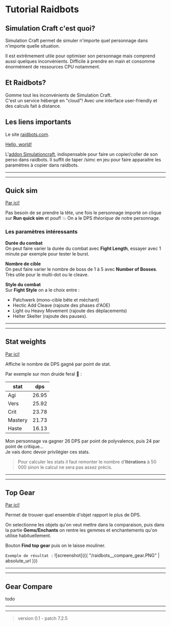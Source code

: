 # Tutorial Raidbots

## Simulation Craft c'est quoi?

Simulation Craft permet de simuler n'importe quel personnage dans n'importe quelle situation.

Il est extrêmement utile pour optimiser son personnage mais comprend aussi quelques inconvénients. Difficile à prendre en main et consomme énormément de ressources CPU notamment.


## Et Raidbots?

Gomme tout les inconvénients de Simulation Craft.<br />
C'est un service hébergé en "cloud"! Avec une interface user-friendly et des calculs fait à distance.


## Les liens importants

Le site [raidbots.com](https://www.raidbots.com).

<a href="https://www.raidbots.com" target="_blank">Hello, world!</a>

L'[addon Simulationcraft](https://www.curseforge.com/wow/addons/simulationcraft), indispensable pour faire un copier/coller de son perso dans raidbots. Il suffit de taper /simc en jeu pour faire apparaitre les paramètres à copier dans raidbots.

---

---

## Quick sim

[Par ici!](https://www.raidbots.com/simbot/quick)

Pas besoin de se prendre la tête, une fois le personnage importé on clique sur **Run quick sim** et pouf! :boom: On a le DPS *théorique* de notre personnage.

### Les paramètres intéressants

**Durée du combat**<br />
On peut faire varier la durée du combat avec **Fight Length**, essayer avec 1 minute par exemple pour tester le burst.

**Nombre de cible**<br />
On peut faire varier le nombre de boss de 1 à 5 avec **Number of Bosses**. Très utile pour le multi-dot ou le cleave.

**Style du combat**<br />
Sur **Fight Style** on a le choix entre :
- Patchwerk (mono-cible bête et méchant)
- Hectic Add Cleave (rajoute des phases d'AOE)
- Light ou Heavy Movement (rajoute des déplacements)
- Helter Skelter (rajoute des pauses).

---

---

## Stat weights

[Par ici!](https://www.raidbots.com/simbot/stats)

Affiche le nombre de DPS gagné par point de stat.

Par exemple sur mon druide feral :tiger: :

| stat | dps |
|-------|--------|
| Agi | 26.95 |
| Vers | 25.92 |
| Crit | 23.78 |
| Mastery | 21.73 |
| Haste | 16.13 |

Mon personnage va gagner 26 DPS par point de polyvalence, puis 24 par point de critique...<br />
Je vais donc devoir privilégier ces stats.

> Pour calculer les stats il faut remonter le nombre d'**Itérations** à 50 000 sinon le calcul ne sera pas assez précis.

---

---

## Top Gear

[Par ici!](https://www.raidbots.com/simbot/topgear)

Permet de trouver quel ensemble d'objet rapport le plus de DPS.

On selectionne les objets qu'on veut mettre dans la comparaison, puis dans la partie **Gems/Enchants** on rentre les gemmes et enchantements qu'on utilise habituellement.

Bouton **Find top gear** puis on le laisse mouliner.

`Exemple de résultat :`
![screenshot]({{ "/raidbots__compare_gear.PNG" | absolute_url }})

---

---

## Gear Compare

todo

---

---

> version 0.1 - patch 7.2.5
